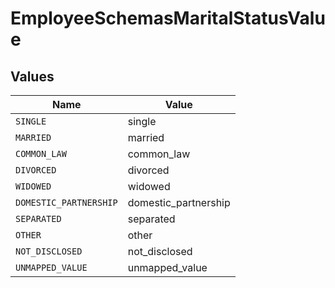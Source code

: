 # EmployeeSchemasMaritalStatusValue


## Values

| Name                   | Value                  |
| ---------------------- | ---------------------- |
| `SINGLE`               | single                 |
| `MARRIED`              | married                |
| `COMMON_LAW`           | common_law             |
| `DIVORCED`             | divorced               |
| `WIDOWED`              | widowed                |
| `DOMESTIC_PARTNERSHIP` | domestic_partnership   |
| `SEPARATED`            | separated              |
| `OTHER`                | other                  |
| `NOT_DISCLOSED`        | not_disclosed          |
| `UNMAPPED_VALUE`       | unmapped_value         |